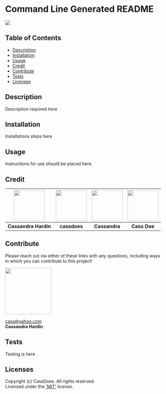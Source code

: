 # Command Line Generated README
  [<img src="https://img.shields.io/badge/License-MIT-yellow.svg"/>](https://choosealicense.com/licenses/mit/)

  ## Table of Contents
  - [Description](#description)
  - [Installation](#installation)
  - [Usage](#usage)
  - [Credit](#credit)
  - [Contribute](#contribute)
  - [Tests](#tests)
  - [Licenses](#licenses)

  ## Description
  Description required here

  ## Installation
  Installations steps here

  ## Usage
  Instructions for use should be placed here.

  
  ## Credit  
  [<img src="https://github.com/cassdoes.png?" width="100"/>](https://github.com/cassdoes) | [<img src="https://github.com/cassdoes.png?" width="100"/>](https://github.com/cassdoes) | [<img src="https://github.com/cassdoes.png?" width="100"/>](https://github.com/cassdoes) | [<img src="https://github.com/cassdoes.png?" width="100"/>](https://github.com/cassdoes) | 
  :----: | :----: | :----: | :----: | 
  **Cassandra Hardin** | **cassdoes** | **Cassandra** | **Cass Doe** | 
  

  ## Contribute 
  Please reach out via either of these links with any questions, including ways in which
  you can contribute to this project!

  [<img src="https://github.com/CassDoes.png?" width="150"/>](https://github.com/CassDoes)  
  
  cass@yahoo.com  
  **Cassandra Hardin**

  ## Tests
  Testing is here

  ## Licenses
  Copyright (c) CassDoes. All rights reserved.  
  Licensed under the ['MIT'](https://choosealicense.com/licenses/mit/) license.

